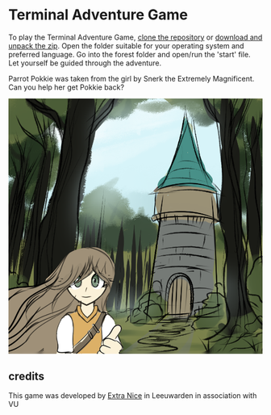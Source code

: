 # Terminal Adventure Game

To play the Terminal Adventure Game, [clone the repository](x-github-client://openRepo/https://github.com/AnneliesVlaar/Terminal-Adventure-Game) or [download and unpack the zip](https://github.com/AnneliesVlaar/Terminal-Adventure-Game/archive/refs/heads/main.zip). Open the folder suitable for your operating system and preferred language. Go into the forest folder and open/run the 'start' file. Let yourself be guided through the adventure.

Parrot Pokkie was taken from the girl by Snerk the Extremely Magnificent. Can you help her get Pokkie back?

![The girl has lost her parrot](https://raw.githubusercontent.com/AnneliesVlaar/Terminal-Adventure-Game/94c1a1dfa87625bb0089b58de9f461ae5c9932e9/Terminal%20Adventure%20Game%20-%20Windows%20-%20EN/forest/forest.png)

## credits
This game was developed by [Extra Nice](https://www.extra-nice.net) in Leeuwarden in association with VU